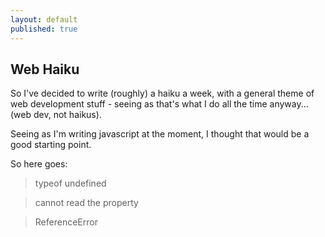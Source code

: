 ```yaml
---
layout: default
published: true
---
```


## Web Haiku

So I've decided to write (roughly) a haiku a week, with a general theme of web development stuff - seeing as that's what I do all the time anyway... (web dev, not haikus).

Seeing as I'm writing javascript at the moment, I thought that would be a good starting point.

So here goes:

> typeof undefined

> cannot read the property

> ReferenceError




